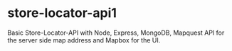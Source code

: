 # store-locator-api1

Basic Store-Locator-API with Node, Express, MongoDB, Mapquest API for the server side map address and Mapbox for the UI.
